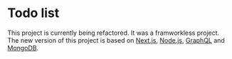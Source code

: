 # Todo list

This project is currently being refactored. It was a framworkless project. The new version of this project is based on [Next.js](https://nextjs.org/), [Node.js](https://nodejs.org/en/), [GraphQL](https://graphql.org/) and [MongoDB](https://www.mongodb.com/).
